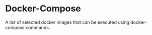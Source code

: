 # Docker-Compose

A list of selected docker images that can be executed using docker-compose commands.
